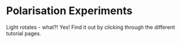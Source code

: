 # Polarisation Experiments

Light rotates - what?! Yes! Find it out by clicking through the different tutorial pages. 
